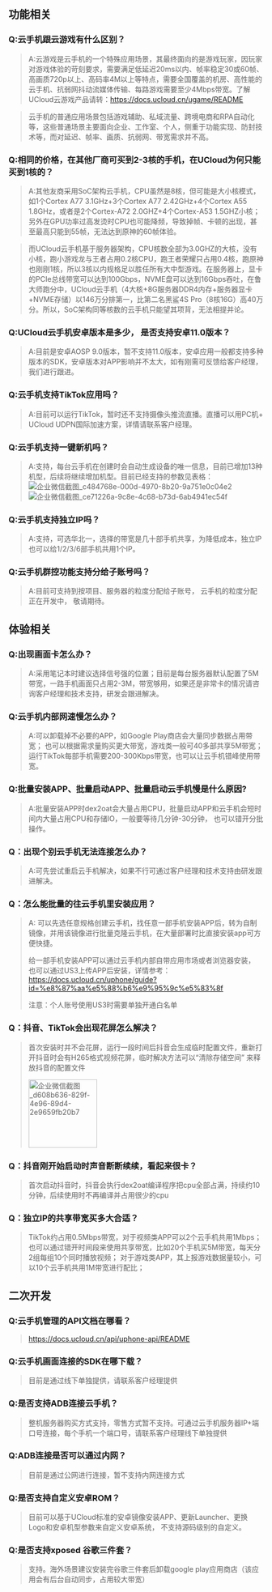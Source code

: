 ## 功能相关
### Q:云手机跟云游戏有什么区别？

>A:云游戏是云手机的一个特殊应用场景，其最终面向的是游戏玩家，因玩家对游戏体验的苛刻要求，需要满足低延迟20ms以内、帧率稳定30或60帧、高画质720p以上、高码率4M以上等特点，需要全国覆盖的机房、高性能的云手机、抗弱网抖动流媒体传输、每路游戏需要至少4Mbps带宽。了解UCloud云游戏产品请转：https://docs.ucloud.cn/ugame/README

>云手机的普通应用场景包括游戏辅助、私域流量、跨境电商和RPA自动化等，这些普通场景主要面向企业、工作室、个人，侧重于功能实现、防封技术等，而对延迟、帧率、画质、抗弱网、带宽需求并不高。


### Q:相同的价格，在其他厂商可买到2-3核的手机，在UCloud为何只能买到1核的？

>A:其他友商采用SoC架构云手机，CPU虽然是8核，但可能是大小核模式，如1个Cortex A77 3.1GHz+3个Cortex A77 2.42GHz+4个Cortex A55 1.8GHz，或者是2个Cortex-A72 2.0GHZ+4个Cortex-A53 1.5GHZ小核； 另外在GPU功率过高发烫时CPU也可能降频，导致掉帧、卡顿的出现，甚至最高只能到55帧，无法达到原神的60帧体验。
  
>而UCloud云手机基于服务器架构，CPU核数全部为3.0GHZ的大核，没有小核，跑小游戏龙与王者占用0.2核CPU，跑王者荣耀只占用0.4核，跑原神也刚刚1核，所以3核以内规格足以胜任所有大中型游戏。在服务器上，显卡的PCIe总线带宽可以达到100Gbps，NVME盘可以达到16Gbps吞吐，在鲁大师跑分中，UCloud云手机（4大核+8G服务器DDR4内存+服务器显卡+NVME存储）以146万分排第一，比第二名黑鲨4S Pro（8核16G）高40万分。所以，SoC架构同等核数的云手机只能望其项背，无法相提并论。

### Q:UCloud云手机安卓版本是多少， 是否支持安卓11.0版本？

>A:目前是安卓AOSP 9.0版本，暂不支持11.0版本，安卓应用一般都支持多种版本的SDK，安卓版本对APP影响并不太大，如有刚需可反馈给客户经理，我们进行跟进。


### Q:云手机支持TikTok应用吗？

>A:目前可以运行TikTok，暂时还不支持摄像头推流直播。直播可以用PC机+ UCloud UDPN国际加速方案，详情请联系客户经理。



### Q:云手机支持一键新机吗？

>A:支持，每台云手机在创建时会自动生成设备的唯一信息，目前已增加13种机型，后续将继续增加机型。目前已经支持的参数见表格：
>![企业微信截图_c484768e-000d-4970-8b20-9a751e0c04e2](https://user-images.githubusercontent.com/5512170/173987073-c4862c1d-6948-402a-80ae-884a60a0ae7f.png)
![企业微信截图_ce71226a-9c8e-4c68-b73d-6ab4941ec54f](https://user-images.githubusercontent.com/5512170/173987051-f6fdd8ec-3029-4447-86bd-44b97f3019cc.png)


### Q:云手机支持独立IP吗？

>A:支持，可选华北一，选择的带宽是几十部手机共享，为降低成本，独立IP也可以给1/2/3/6部手机共用1个IP。

### Q:云手机群控功能支持分给子账号吗？

>A:目前可支持到按项目、服务器的粒度分配给子账号， 云手机的粒度分配正在开发中， 敬请期待。



## 体验相关

### Q:出现画面卡怎么办？

>A:采用笔记本时建议选择信号强的位置；目前是每台服务器默认配置了5M带宽，一路手机画面只占用2-3M，带宽够用，如果还是非常卡的情况请咨询客户经理和技术支持，研发会跟进解决。

### Q:云手机内部网速慢怎么办？

>A:可以卸载掉不必要的APP，如Google Play商店会大量同步数据占用带宽； 
   也可以根据需求量购买更大带宽，游戏类一般可40多部共享5M带宽；
   运行TikTok每部手机需要200-300Kbps带宽，也可以让云手机错峰使用带宽。
   
### Q:批量安装APP、批量启动APP、批量启动云手机慢是什么原因?

>A:批量安装APP时dex2oat会大量占用CPU，批量启动APP和云手机会短时间内大量占用CPU和存储IO，一般要等待几分钟-30分钟， 也可以错开分批操作。

### Q：出现个别云手机无法连接怎么办？

>A:可先尝试重启云手机解决，如果不行可通过客户经理和技术支持由研发跟进解决。

### Q：怎么能批量的往云手机里安装应用？

>A: 可以先选任意规格创建云手机，找任意一部手机安装APP后，转为自制镜像，并用该镜像进行批量克隆云手机，在大量部署时比直接安装app可方便快捷。
>
>给一部手机安装APP可以通过云手机内部自带应用市场或者浏览器安装， 也可以通过US3上传APP后安装，详情参考：https://docs.ucloud.cn/uphone/guide?id=%e8%87%aa%e5%88%b6%e9%95%9c%e5%83%8f
>
>注意：个人账号使用US3时需要单独开通白名单


### Q：抖音、TikTok会出现花屏怎么解决？
>首次安装时并不会花屏，运行一段时间后抖音会生成临时配置文件，重新打开抖音时会有H265格式视频花屏，临时解决方法可以“清除存储空间” 来释放抖音的配置文件
>
><img width="135" alt="企业微信截图_d608b636-829f-4e96-89d4-2e9659fb20b7" src="https://user-images.githubusercontent.com/5512170/167244027-e104da60-bfa4-4699-b184-3af0166ebd01.png">

### Q：抖音刚开始启动时声音断断续续，看起来很卡？
>首次启动抖音时，抖音会执行dex2oat编译程序把cpu全部占满，持续约10分钟，后续使用时不再编译并占用很少的cpu

### Q：独立IP的共享带宽买多大合适？
>TikTok约占用0.5Mbps带宽，对于视频类APP可以2个云手机共用1Mbps；也可以通过错开时间段来使用共享带宽，比如20个手机买5M带宽，每天分2组每组10个同时播放视频；
>对于游戏类APP，其上报游戏数据量较小，可以10个云手机共用1M带宽进行配比；

## 二次开发
### Q:云手机管理的API文档在哪看？
> https://docs.ucloud.cn/api/uphone-api/README

### Q:云手机画面连接的SDK在哪下载？
> 目前是通过线下单独提供，请联系客户经理提供

### Q:是否支持ADB连接云手机？
> 整机服务器购买方式支持，零售方式暂不支持。可通过云手机服务器IP+端口号连接，每个手机一个端口号，请联系客户经理线下单独提供

### Q:ADB连接是否可以通过内网？
> 目前是通过公网进行连接，暂不支持内网连接方式

### Q:是否支持自定义安卓ROM？
> 目前可以基于UCloud标准的安卓镜像安装APP、更新Launcher、更换Logo和安卓机型参数来自定义安卓系统， 不支持源码级别的自定义。

### Q:是否支持xposed 谷歌三件套？
> 支持。海外场景建议安装完谷歌三件套后卸载google play应用商店（该应用会有后台自动同步，占用较大带宽）

